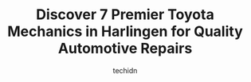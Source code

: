 ---
layout: ampstory
image: https://images.unsplash.com/photo-1628188687881-0a34984b3531?ixlib=rb-4.0.3&ixid=MnwxMjA3fDB8MHxwaG90by1wYWdlfHx8fGVufDB8fHx8&auto=format&fit=crop&w=640&h=853&q=80
author: techidn
featured: false
description: When it comes to finding reliable automotive experts in Harlingen, USA, look no further than the 7 best Toyota Mechanic in the area. With their exceptional skills and dedication to providing
title: Discover 7 Premier Toyota Mechanics in Harlingen for Quality Automotive Repairs
cover:
   title: Discover 7 Premier Toyota Mechanics in Harlingen for Quality Automotive Repairs
   subtitle: Rickpate
   background: https://images.unsplash.com/photo-1628188687881-0a34984b3531?ixlib=rb-4.0.3&ixid=MnwxMjA3fDB8MHxwaG90by1wYWdlfHx8fGVufDB8fHx8&auto=format&fit=crop&w=640&h=853&q=80

pages: 
 - layout: thirds
   top: <h1>#1 Panchos Auto Electric</h1>
   bottom: "<p>Wonderful family owned business! Friendly and knowledge. I had a check engine light start blinking on my way home from the store so I went right to Panchos and they were</p>"
   background: https://www.knot35.com/toplist/wp-content/uploads/2023/06/best-toyota-mechanic-1-in-harlingen-1685835295.png
   backgroundblur: true
 - layout: thirds
   top: <h1>#2 Dominguez Automobile Services</h1>
   bottom: "<p>201 W Adams Ave, Harlingen, TX 78550, United States</p>"
   background: https://www.knot35.com/toplist/wp-content/uploads/2023/06/best-toyota-mechanic-2-in-harlingen-1685835296.jpeg
   cta:
      link: https://www.knot35.com/toplist/discover-7-premier-toyota-mechanics-in-harlingen-for-quality-automotive-repairs/
      text: Discover 7 Premier Toyota Mechanics in Harlingen for Quality Automotive Repairs
 - layout: thirds
   top: <h1>#3 R&R auto repair</h1>
   bottom: "<p>1234 N 77 Sunshine Strip, Harlingen, TX 78550, United States</p>"
   background: https://www.knot35.com/toplist/wp-content/uploads/2023/06/best-toyota-mechanic-3-in-harlingen-1685835297.jpeg
   cta:
      link: https://www.knot35.com/toplist/discover-7-premier-toyota-mechanics-in-harlingen-for-quality-automotive-repairs/
      text: Discover 7 Premier Toyota Mechanics in Harlingen for Quality Automotive Repairs
 - layout: thirds
   top: <h1>#4 Dougs Automotive</h1>
   bottom: "<p>1501 N 77 Sunshine Strip, Harlingen, TX 78550, United States</p>"
   background: https://images.unsplash.com/photo-1489648022186-8f49310909a0?ixlib=rb-4.0.3&ixid=MnwxMjA3fDB8MHxwaG90by1wYWdlfHx8fGVufDB8fHx8&auto=format&fit=crop&w=640&h=853&q=80
   cta:
      link: https://www.knot35.com/toplist/discover-7-premier-toyota-mechanics-in-harlingen-for-quality-automotive-repairs/
      text: Discover 7 Premier Toyota Mechanics in Harlingen for Quality Automotive Repairs
 - layout: thirds
   top: <h1>#5 Momentum Automotive Inc</h1>
   bottom: "<p>202 E Adams Ave, Harlingen, TX 78550, United States</p>"
   background: https://images.unsplash.com/photo-1522441815192-d9f04eb0615c?ixlib=rb-4.0.3&ixid=MnwxMjA3fDB8MHxwaG90by1wYWdlfHx8fGVufDB8fHx8&auto=format&fit=crop&w=640&h=853&q=80
   cta:
      link: https://www.knot35.com/toplist/discover-7-premier-toyota-mechanics-in-harlingen-for-quality-automotive-repairs/
      text: Discover 7 Premier Toyota Mechanics in Harlingen for Quality Automotive Repairs
 - layout: thirds
   top: <h1>#6 Youngs Auto Repair</h1>
   bottom: "<p>22171 Cragon Rd, Harlingen, TX 78552, United States</p>"
   background: https://images.unsplash.com/photo-1462556791646-c201b8241a94?ixlib=rb-4.0.3&ixid=MnwxMjA3fDB8MHxwaG90by1wYWdlfHx8fGVufDB8fHx8&auto=format&fit=crop&w=640&h=853&q=80
   cta:
      link: https://www.knot35.com/toplist/discover-7-premier-toyota-mechanics-in-harlingen-for-quality-automotive-repairs/
      text: Discover 7 Premier Toyota Mechanics in Harlingen for Quality Automotive Repairs
 - layout: thirds
   top: <h1>#7 Ace Auto & Engine</h1>
   bottom: "<p>1230 W Van Buren Ave, Harlingen, TX 78550, United States</p>"
   background: https://images.unsplash.com/photo-1591393223703-56fe1347ac62?ixlib=rb-4.0.3&ixid=MnwxMjA3fDB8MHxwaG90by1wYWdlfHx8fGVufDB8fHx8&auto=format&fit=crop&w=640&h=853&q=80
   cta:
      link: https://www.knot35.com/toplist/discover-7-premier-toyota-mechanics-in-harlingen-for-quality-automotive-repairs/
      text: Discover 7 Premier Toyota Mechanics in Harlingen for Quality Automotive Repairs
 - layout: thirds
   middle: Continue reading...
   background: https://images.unsplash.com/photo-1533735380053-eb8d0759b24a?ixlib=rb-4.0.3&ixid=MnwxMjA3fDB8MHxwaG90by1wYWdlfHx8fGVufDB8fHx8&auto=format&fit=crop&w=640&h=853&q=80
   cta:
      link: https://www.knot35.com/toplist/discover-7-premier-toyota-mechanics-in-harlingen-for-quality-automotive-repairs/
      text: Discover 7 Premier Toyota Mechanics in Harlingen for Quality Automotive Repairs
      
---
